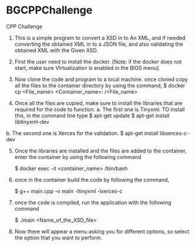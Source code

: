 # BGCPPChallenge
CPP Challenge


1. This is a simple program to convert a XSD in to An XML, and if needed converting the obtained XML in to a JSON file, and also validating the obtained XML with the Given XSD.

2. First the user need to install the docker. [Note: if the docker does not start, make sure VIrtualization is enabled in the BIOS menu].

3. Now clone the code and program to a local machine. once cloned copy all the files to the container directory by using the command,
   $ docker cp <File_name> <Container_name>: /<File_name>
  
4. Once all the files are copied, make sure to install the libraries that are required for the code to function.
  a. The first one is Tinyxml. TO install this, in the command line type 
     $ apt-get update
     $ apt-get install libtinyxml-dev  
     
  b. The second one is Xerces for the validation.
     $ apt-get install libxerces-c-dev
     
     
5. Once the libraries are installed and the files are added to the container, enter the container by using the following command

     $ docker exec -it <container_name> /bin/bash
     
6. once in the container build the code by following the command,

     $ g++ main.cpp -o main -ltinyxml -lxerces-c
     
7. once the code is compiled, run the application with the following command

     $ ./main <Name_of_the_XSD_file>
     
     
8. Now there will appear a menu asking you for different options, so select the option that you want to perform.
